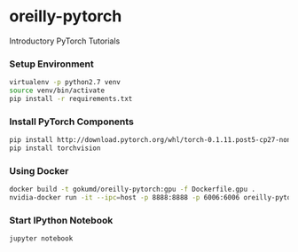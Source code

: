 # oreilly-pytorch
Introductory PyTorch Tutorials

### Setup Environment
```bash
virtualenv -p python2.7 venv
source venv/bin/activate
pip install -r requirements.txt
```

### Install PyTorch Components
```bash
pip install http://download.pytorch.org/whl/torch-0.1.11.post5-cp27-none-macosx_10_7_x86_64.whl
pip install torchvision
```

### Using Docker
```bash
docker build -t gokumd/oreilly-pytorch:gpu -f Dockerfile.gpu .
nvidia-docker run -it --ipc=host -p 8888:8888 -p 6006:6006 oreilly-pytorch:gpu bash
```

### Start IPython Notebook
```bash
jupyter notebook
```
